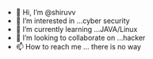 - 👋 Hi, I’m @shiruvv
- 👀 I’m interested in ...cyber security
- 🌱 I’m currently learning ...JAVA/Linux
- 💞️ I’m looking to collaborate on ...hacker
- 📫 How to reach me ... there is no way

<!---
shiruvv/shiruvv is a ✨ special ✨ repository because its `README.md` (this file) appears on your GitHub profile.
You can click the Preview link to take a look at your changes.
--->
